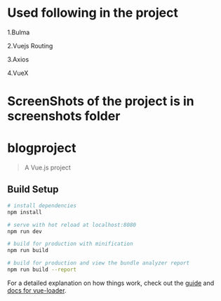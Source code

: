 
# Used following in the project
  1.Bulma

  2.Vuejs Routing

  3.Axios

  4.VueX

# ScreenShots of the project is in screenshots folder

# blogproject

> A Vue.js project

## Build Setup

``` bash
# install dependencies
npm install

# serve with hot reload at localhost:8080
npm run dev

# build for production with minification
npm run build

# build for production and view the bundle analyzer report
npm run build --report
```

For a detailed explanation on how things work, check out the [guide](http://vuejs-templates.github.io/webpack/) and [docs for vue-loader](http://vuejs.github.io/vue-loader).
